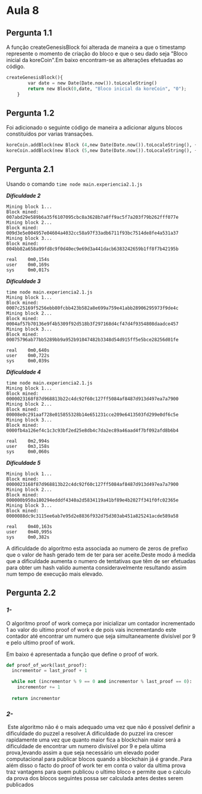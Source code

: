 # Aula 8

## Pergunta 1.1

A função createGenesisBlock foi alterada de maneira a que o timestamp represente o momento de criação do bloco e que o seu dado seja "Bloco inicial da koreCoin".Em baixo encontram-se as alterações efetuadas ao código.

```python
createGenesisBlock(){
    	var date = new Date(Date.now()).toLocaleString()
        return new Block(0,date, "Bloco inicial da koreCoin", "0");
    }
```

## Pergunta 1.2

Foi adicionado o seguinte código de maneira a adicionar alguns blocos constituídos por varias transações.

``` python
koreCoin.addBlock(new Block (4,new Date(Date.now()).toLocaleString(), {t1: 140,t2: 559,t3: 1000}));
koreCoin.addBlock(new Block (5,new Date(Date.now()).toLocaleString(), {t1: 40,t2: 2000}));
```

## Pergunta 2.1

Usando o comando `time node main.experiencia2.1.js ` 

***Dificuldade 2***

``` 
Mining block 1...
Block mined: 007abd29e589b6a35f6107095cbc8a3628b7a8ff9ac5f7a203f79b262fff077e
Mining block 2...
Block mined: 009d3e5e004957e04604a4032cc58a97f33adb6711f93bc7514de8fe4a531a37
Mining block 3...
Block mined: 004bb82a658a99fd8c9f0d40ec9e69d3a441dacb6383242659b1ff8f7b42195b

real	0m0,154s
user	0m0,169s
sys		0m0,017s
```



***Dificuldade 3***

```
time node main.experiencia2.1.js 
Mining block 1...
Block mined: 0007c25169f5256ebb80fcbb423b582a8e699a759e41abb28906295973f9de4c
Mining block 2...
Block mined: 0004af57b70136e9f4b5309f92d518b3f297168d4cf47d4f9354808daadce457
Mining block 3...
Block mined: 00075796ab77bb5289bb9a952b91047482b3348d54d915ff5e5bce28256d01fe

real	0m0,640s
user	0m0,722s
sys		0m0,039s
```



***Dificuldade 4***

```
time node main.experiencia2.1.js 
Mining block 1...
Block mined: 0000023168f87d968813b22c4dc92f60c127ff5084af8487d913d497ea7a7900
Mining block 2...
Block mined: 00008e0c291aaf728e015855328b14e651231cce209e6413503fd299e0df6c5e
Mining block 3...
Block mined: 0000fb4a126ef4c1c3c93bf2ed25e8db4c7da2ec89a46aad4f7bf092afd8b6b4

real	0m2,994s
user	0m3,158s
sys		0m0,060s
```



***Dificuldade 5***

```
Mining block 1...
Block mined: 0000023168f87d968813b22c4dc92f60c127ff5084af8487d913d497ea7a7900
Mining block 2...
Block mined: 000000b950a180294edddf4340a2d5834119a41bf89e4b2027f341f0fc02365e
Mining block 3...
Block mined: 0000088dc9c3115ee6ab7e95d2e8836f932d75d303ab451a825241acde589a58

real	0m40,163s
user	0m40,995s
sys		0m0,382s
```



A dificuldade do algoritmo esta associada ao numero de zeros de prefixo que o valor de hash gerado tem de ter para ser aceite.Deste modo á medida que a dificuldade aumenta o numero de tentativas que têm de ser efetuadas para obter um hash valido aumenta consideravelmente resultando assim num tempo de execução mais elevado.



## Pergunta 2.2

### *1-*

 O algoritmo proof of work começa por inicializar um contador incrementado 1 ao valor do ultimo proof of work e de pois vais incrementando este contador até encontrar um numero que seja simultaneamente divisível por 9 e pelo ultimo proof of work.

Em baixo é apresentada a função que define o proof of work.

```python
def proof_of_work(last_proof):
  incrementor = last_proof + 1

  while not (incrementor % 9 == 0 and incrementor % last_proof == 0):
    incrementor += 1
    
  return incrementor
```

### *2-*

​	 Este algoritmo não é o mais adequado uma vez que não é possível definir a dificuldade do puzzel a resolver.A dificuldade do puzzel ira crescer rapidamente uma vez que quanto maior fica a blockchain maior será a dificuldade de encontrar um numero divisível por 9 e pela ultima prova,levando assim a que seja necessário um elevado poder computacional para publicar blocos quando a blockchain já é grande..Para além disso o facto do proof of work ter em conta o valor da ultima prova traz vantagens para quem publicou o ultimo bloco e permite que o calculo da prova dos blocos seguintes possa ser calculada antes destes serem publicados 